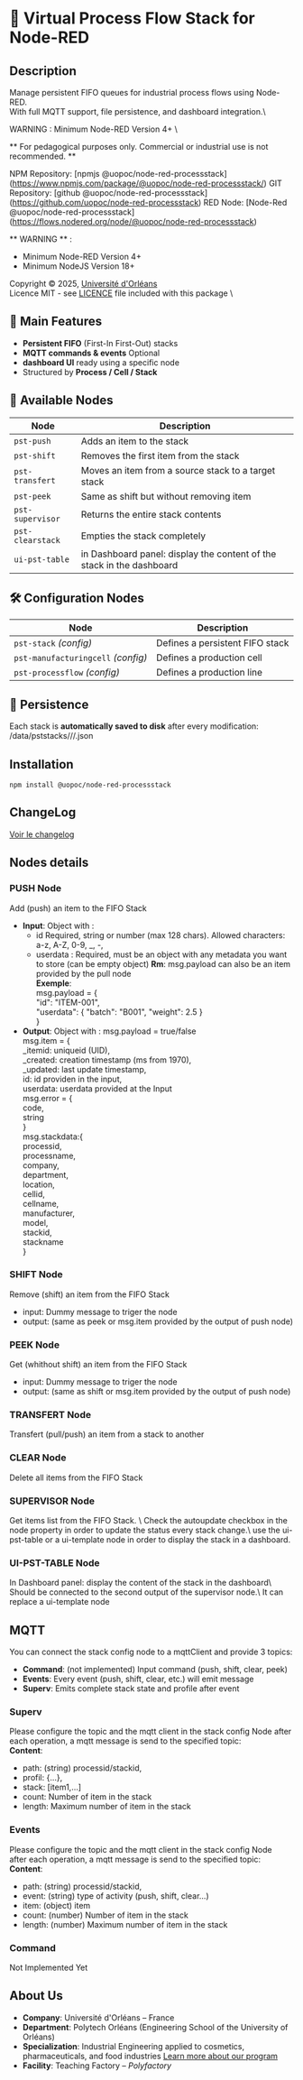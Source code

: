 # 🧱 Virtual Process Flow Stack for Node-RED
## Description

Manage persistent FIFO queues for industrial process flows using Node-RED. \
With full MQTT support, file persistence, and dashboard integration.\

WARNING : Minimum Node-RED Version 4+ \

** For pedagogical purposes only. Commercial or industrial use is not recommended. **

NPM Repository: [npmjs @uopoc/node-red-processstack] (https://www.npmjs.com/package/@uopoc/node-red-processstack/)
GIT Repository: [github @uopoc/node-red-processstack] (https://github.com/uopoc/node-red-processstack)
RED Node: [Node-Red @uopoc/node-red-processstack] (https://flows.nodered.org/node/@uopoc/node-red-processstack)


** WARNING ** : 
* Minimum Node-RED Version 4+
* Minimum NodeJS Version 18+



Copyright © 2025, [Université d'Orléans](https://www.univ-orleans.fr)\
Licence MIT - see [LICENCE](./LICENCE) file included with this package \



## 🧰 Main Features
- **Persistent FIFO** (First-In First-Out) stacks
- **MQTT commands & events** Optional
- **dashboard UI** ready using a specific node
- Structured by **Process / Cell / Stack**



## 🔧 Available Nodes

| Node         | Description |
|--------------|-------------|
| `pst-push`       | Adds an item to the stack |
| `pst-shift`      | Removes the first item from the stack |
| `pst-transfert`  | Moves an item from a source stack to a target stack |
| `pst-peek` 	   | Same as shift but without removing item |
| `pst-supervisor` | Returns the entire stack contents |
| `pst-clearstack` | Empties the stack completely |
| `ui-pst-table` | in Dashboard panel: display the content of the stack in the dashboard |

## 🛠️ Configuration Nodes

| Node                  			| Description 						|
|-----------------------------------|-----------------------------------|
| `pst-stack` *(config)*              	| Defines a persistent FIFO stack 	|
| `pst-manufacturingcell` *(config)* 	| Defines a production cell 		|
| `pst-processflow` *(config)*       	| Defines a production line  		|


## 💾 Persistence
Each stack is **automatically saved to disk** after every modification:\
/data/pststacks/<processid>/<cellid>/<stackid>.json

## Installation

```
npm install @uopoc/node-red-processstack
```

## ChangeLog
[Voir le changelog](./CHANGELOG.md)

## Nodes details
### PUSH Node
Add (push) an item to the FIFO Stack
* **Input**:
 Object with :
	- id Required, string or number (max 128 chars). Allowed characters: a-z, A-Z, 0-9, _, -, 
	- userdata : Required, must be an object with any metadata you want to store (can be empty object)
**Rm**: msg.payload can also be an item provided by the pull node\
**Exemple**:\
	msg.payload = {\
	  "id": "ITEM-001",\
	  "userdata": { "batch": "B001", "weight": 2.5 }\
	} 
* **Output**: 
Object with :
	msg.payload = true/false\
	msg.item = {\
		  _itemid: uniqueid (UID),\
		  _created: creation timestamp (ms from 1970),\
		  _updated: last update timestamp,\
		  id: id providen in the input,\
		  userdata: userdata provided at the Input\
	msg.error = {\
		  code, \
		  string\
	}\
	msg.stackdata:{\
		  processid, \
		  processname, \
		  company, \
		  department, \
		  location, \
		  cellid, \
		  cellname, \
		  manufacturer, \
		  model, \
		  stackid, \
		  stackname\
	}

### SHIFT Node
Remove (shift) an item from the FIFO Stack
* input: Dummy message to triger the node
* output: (same as peek or msg.item provided by the output of push node)

### PEEK Node
Get (whithout shift) an item from the FIFO Stack
* input: Dummy message to triger the node
* output: (same as shift or msg.item provided by the output of push node)

### TRANSFERT Node
Transfert (pull/push) an item from a stack to another

### CLEAR Node
Delete all items from the FIFO Stack

### SUPERVISOR Node
Get items list from the FIFO Stack. \ 
Check the autoupdate checkbox in the node property in order to update the status every stack change.\ 
use the ui-pst-table or a ui-template node in order to display the stack in a dashboard.

### UI-PST-TABLE Node
In Dashboard panel: display the content of the stack in the dashboard\ 
Should be connected to the second output of the supervisor node.\ 
It can replace a ui-template node

## MQTT
You can connect the stack config node to a mqttClient and provide 3 topics:
* **Command**: (not implemented) Input command (push, shift, clear, peek)
* **Events**: Every event (push, shift, clear, etc.) will emit message
* **Superv**: Emits complete stack state and profile after event


### Superv
Please configure the topic and the mqtt client in the stack config Node
after each operation, a mqtt message is send to the specified topic: \
**Content**:
* path: (string) processid/stackid, 
* profil: {...}, 
* stack: [item1,...] 
* count: Number of item in the stack 
* length: Maximum number of item in the stack

### Events
Please configure the topic and the mqtt client in the stack config Node\
after each operation, a mqtt message is send to the specified topic: \
**Content**: 
* path: (string) processid/stackid,
* event: (string) type of activity (push, shift, clear...)
* item: (object) item
* count: (number) Number of item in the stack
* length: (number) Maximum number of item in the stack

### Command
Not Implemented Yet

## About Us
* **Company**: Université d'Orléans – France  
* **Department**: Polytech Orléans (Engineering School of the University of Orléans)  
* **Specialization**: Industrial Engineering applied to cosmetics, pharmaceuticals, and food industries [Learn more about our program](https://www.univ-orleans.fr/en/polytech/departments/les-7-specialites-dingenieures-de-lecole/industrial-engineering-applied) 
* **Facility**: Teaching Factory – *Polyfactory* 


